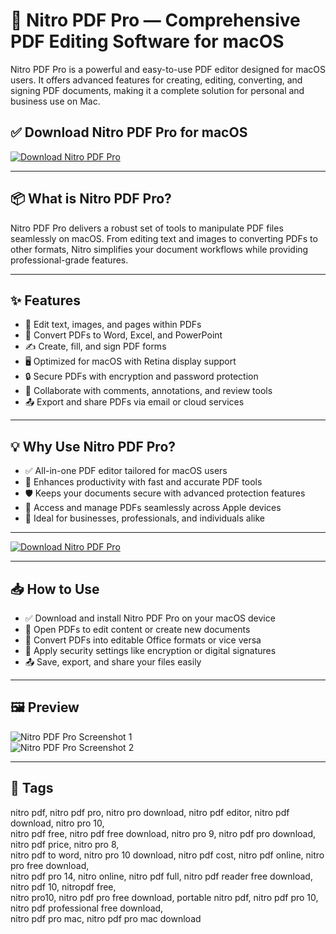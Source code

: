 # 🧾 Nitro PDF Pro — Comprehensive PDF Editing Software for macOS

Nitro PDF Pro is a powerful and easy-to-use PDF editor designed for macOS users. It offers advanced features for creating, editing, converting, and signing PDF documents, making it a complete solution for personal and business use on Mac.

## ✅ Download Nitro PDF Pro for macOS  
[![Download Nitro PDF Pro](https://img.shields.io/badge/Download-Nitro%20PDF%20Pro-blueviolet)](#)

---

## 📦 What is Nitro PDF Pro?

Nitro PDF Pro delivers a robust set of tools to manipulate PDF files seamlessly on macOS. From editing text and images to converting PDFs to other formats, Nitro simplifies your document workflows while providing professional-grade features.

---

## ✨ Features

- 📝 Edit text, images, and pages within PDFs  
- 📄 Convert PDFs to Word, Excel, and PowerPoint  
- ✍️ Create, fill, and sign PDF forms  
- 🖥️ Optimized for macOS with Retina display support  
- 🔒 Secure PDFs with encryption and password protection  
- 🔄 Collaborate with comments, annotations, and review tools  
- 📤 Export and share PDFs via email or cloud services  

---

## 💡 Why Use Nitro PDF Pro?

- ✅ All-in-one PDF editor tailored for macOS users  
- 🚀 Enhances productivity with fast and accurate PDF tools  
- 🛡️ Keeps your documents secure with advanced protection features  
- 📱 Access and manage PDFs seamlessly across Apple devices  
- 💼 Ideal for businesses, professionals, and individuals alike  

---

[![Download Nitro PDF Pro](https://img.shields.io/badge/Download-Nitro%20PDF%20Pro-blueviolet)](#)

---

## 📥 How to Use

- ✅ Download and install Nitro PDF Pro on your macOS device  
- 📝 Open PDFs to edit content or create new documents  
- 📄 Convert PDFs into editable Office formats or vice versa  
- 🔐 Apply security settings like encryption or digital signatures  
- 📤 Save, export, and share your files easily  

---

## 🖼️ Preview

![Nitro PDF Pro Screenshot 1](https://www.gonitro.com/hs-fs/hubfs/Why%20Nitro%20is%20the%20Best%20All-in-One%20PDF%20Editor%20for%20Mac%20.webp?width=900&height=675&name=Why%20Nitro%20is%20the%20Best%20All-in-One%20PDF%20Editor%20for%20Mac%20.webp)  
![Nitro PDF Pro Screenshot 2](https://static.macupdate.com/screenshots/342346/m/nitro-pdf-pro-screenshot.png?v=1666685271)

---

## 📌 Tags

nitro pdf, nitro pdf pro, nitro pro download, nitro pdf editor, nitro pdf download, nitro pro 10,  
nitro pdf free, nitro pdf free download, nitro pro 9, nitro pdf pro download, nitro pdf price, nitro pro 8,  
nitro pdf to word, nitro pro 10 download, nitro pdf cost, nitro pdf online, nitro pro free download,  
nitro pdf pro 14, nitro online, nitro pdf full, nitro pdf reader free download, nitro pdf 10, nitropdf free,  
nitro pro10, nitro pdf pro free download, portable nitro pdf, nitro pdf pro 10, nitro pdf professional free download,  
nitro pdf pro mac, nitro pdf pro mac download
